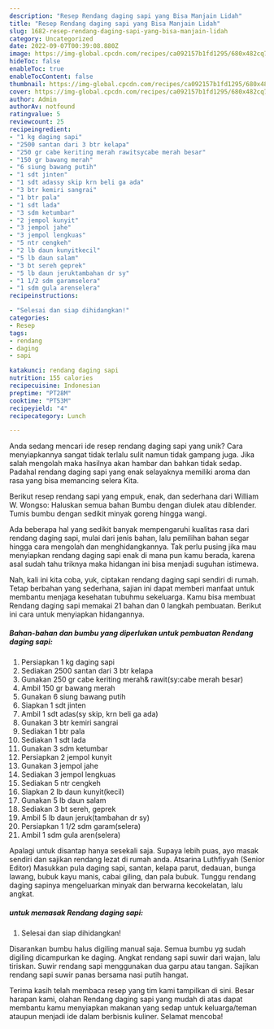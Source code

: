 ```yaml
---
description: "Resep Rendang daging sapi yang Bisa Manjain Lidah"
title: "Resep Rendang daging sapi yang Bisa Manjain Lidah"
slug: 1682-resep-rendang-daging-sapi-yang-bisa-manjain-lidah
category: Uncategorized
date: 2022-09-07T00:39:08.880Z
image: https://img-global.cpcdn.com/recipes/ca092157b1fd1295/680x482cq70/rendang-daging-sapi-foto-resep-utama.jpg
hideToc: false
enableToc: true
enableTocContent: false
thumbnail: https://img-global.cpcdn.com/recipes/ca092157b1fd1295/680x482cq70/rendang-daging-sapi-foto-resep-utama.jpg
cover: https://img-global.cpcdn.com/recipes/ca092157b1fd1295/680x482cq70/rendang-daging-sapi-foto-resep-utama.jpg
author: Admin
authorAv: notfound
ratingvalue: 5
reviewcount: 25
recipeingredient:
- "1 kg daging sapi"
- "2500 santan dari 3 btr kelapa"
- "250 gr cabe keriting merah rawitsycabe merah besar"
- "150 gr bawang merah"
- "6 siung bawang putih"
- "1 sdt jinten"
- "1 sdt adassy skip krn beli ga ada"
- "3 btr kemiri sangrai"
- "1 btr pala"
- "1 sdt lada"
- "3 sdm ketumbar"
- "2 jempol kunyit"
- "3 jempol jahe"
- "3 jempol lengkuas"
- "5 ntr cengkeh"
- "2 lb daun kunyitkecil"
- "5 lb daun salam"
- "3 bt sereh geprek"
- "5 lb daun jeruktambahan dr sy"
- "1 1/2 sdm garamselera"
- "1 sdm gula arenselera"
recipeinstructions:

- "Selesai dan siap dihidangkan!"
categories:
- Resep
tags:
- rendang
- daging
- sapi

katakunci: rendang daging sapi 
nutrition: 155 calories
recipecuisine: Indonesian
preptime: "PT28M"
cooktime: "PT53M"
recipeyield: "4"
recipecategory: Lunch

---
```





Anda sedang mencari ide resep rendang daging sapi yang unik? Cara menyiapkannya sangat tidak terlalu sulit namun tidak gampang juga. Jika salah mengolah maka hasilnya akan hambar dan bahkan tidak sedap. Padahal rendang daging sapi yang enak selayaknya memiliki aroma dan rasa yang bisa memancing selera Kita.





Berikut resep rendang sapi yang empuk, enak, dan sederhana dari William W. Wongso: Haluskan semua bahan Bumbu dengan diulek atau diblender. Tumis bumbu dengan sedikit minyak goreng hingga wangi.

Ada beberapa hal yang sedikit banyak mempengaruhi kualitas rasa dari rendang daging sapi, mulai dari jenis bahan, lalu pemilihan bahan segar hingga cara mengolah dan menghidangkannya. Tak perlu pusing jika mau menyiapkan rendang daging sapi enak di mana pun kamu berada, karena asal sudah tahu triknya maka hidangan ini bisa menjadi suguhan istimewa.






Nah, kali ini kita coba, yuk, ciptakan rendang daging sapi sendiri di rumah. Tetap berbahan yang sederhana, sajian ini dapat memberi manfaat untuk membantu menjaga kesehatan tubuhmu sekeluarga. Kamu bisa membuat Rendang daging sapi memakai 21 bahan dan 0 langkah pembuatan. Berikut ini cara untuk menyiapkan hidangannya.

<!--inarticleads1-->

##### Bahan-bahan dan bumbu yang diperlukan untuk pembuatan Rendang daging sapi:

1. Persiapkan 1 kg daging sapi
1. Sediakan 2500 santan dari 3 btr kelapa
1. Gunakan 250 gr cabe keriting merah&amp; rawit(sy:cabe merah besar)
1. Ambil 150 gr bawang merah
1. Gunakan 6 siung bawang putih
1. Siapkan 1 sdt jinten
1. Ambil 1 sdt adas(sy skip, krn beli ga ada)
1. Gunakan 3 btr kemiri sangrai
1. Sediakan 1 btr pala
1. Sediakan 1 sdt lada
1. Gunakan 3 sdm ketumbar
1. Persiapkan 2 jempol kunyit
1. Gunakan 3 jempol jahe
1. Sediakan 3 jempol lengkuas
1. Sediakan 5 ntr cengkeh
1. Siapkan 2 lb daun kunyit(kecil)
1. Gunakan 5 lb daun salam
1. Sediakan 3 bt sereh, geprek
1. Ambil 5 lb daun jeruk(tambahan dr sy)
1. Persiapkan 1 1/2 sdm garam(selera)
1. Ambil 1 sdm gula aren(selera)


Apalagi untuk disantap hanya sesekali saja. Supaya lebih puas, ayo masak sendiri dan sajikan rendang lezat di rumah anda. Atsarina Luthfiyyah (Senior Editor) Masukkan pula daging sapi, santan, kelapa parut, dedauan, bunga lawang, bubuk kayu manis, cabai giling, dan pala bubuk. Tunggu rendang daging sapinya mengeluarkan minyak dan berwarna kecokelatan, lalu angkat. 

<!--inarticleads2-->

#####  untuk memasak Rendang daging sapi:


1. Selesai dan siap dihidangkan!

Disarankan bumbu halus digiling manual saja. Semua bumbu yg sudah digiling dicampurkan ke daging. Angkat rendang sapi suwir dari wajan, lalu tiriskan. Suwir rendang sapi menggunakan dua garpu atau tangan. Sajikan rendang sapi suwir panas bersama nasi putih hangat. 

Terima kasih telah membaca resep yang tim kami tampilkan di sini. Besar harapan kami, olahan Rendang daging sapi yang mudah di atas dapat membantu kamu menyiapkan makanan yang sedap untuk keluarga/teman ataupun menjadi ide dalam berbisnis kuliner. Selamat mencoba!
